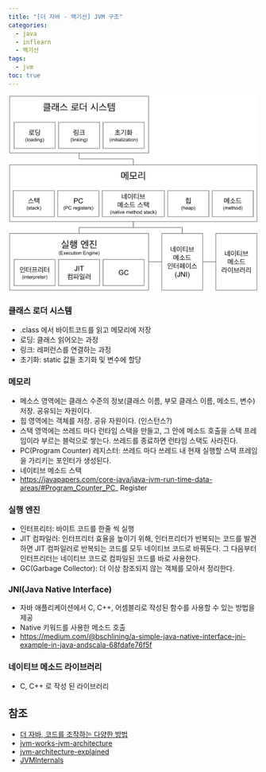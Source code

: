 ```yaml
---
title: "[더 자바 - 백기선] JVM 구조"
categories:
  - java
  - inflearn
  - 백기선
tags:
  - jvm
toc: true
---
```

<img src="../../../assets/images/inflearn/the-java/jvm.png" alt="jvm">  

### 클래스 로더 시스템
- .class 에서 바이트코드를 읽고 메모리에 저장
- 로딩: 클래스 읽어오는 과정
- 링크: 레퍼런스를 연결하는 과정
- 초기화: static 값들 초기화 및 변수에 할당

### 메모리
- 메소스 영역에는 클래스 수준의 정보(클래스 이름, 부모 클래스 이름, 메소드, 변수) 저장. 공유되는 자원이다.
- 힙 영역에는 객체를 저장. 공유 자원이다. (인스턴스?)
- 스택 영역에는 쓰레드 마다 런타임 스택을 만들고, 그 안에 메소드 호출을 스택 프레임이라 부르는 블럭으로 쌓는다.
  쓰레드를 종료하면 런타임 스택도 사라진다.
- PC(Program Counter) 레지스터: 쓰레드 마다 쓰레드 내 현재 실행할 스택 프레임을 가리키는 포인터가 생성된다.
- 네이티브 메소드 스택
- https://javapapers.com/core-java/java-jvm-run-time-data-areas/#Program_Counter_PC_
  Register

### 실행 엔진
- 인터프리터: 바이트 코드를 한줄 씩 실행
- JIT 컴파일러: 인터프리터 효율을 높이기 위해, 인터프리터가 반복되는 코드를 발견하면 JIT 컴파일러로 반복되는 코드를 모두 네이티브 코드로 바꿔둔다.
  그 다음부터 인터프리터는 네이티브 코드로 컴파일된 코드를 바로 사용한다.
- GC(Garbage Collector): 더 이상 참조되지 않는 객체를 모아서 정리한다.

### JNI(Java Native Interface)
- 자바 애플리케이션에서 C, C++, 어셈블리로 작성된 함수를 사용할 수 있는 방법을 제공
- Native 키워드를 사용한 메소드 호출
- https://medium.com/@bschlining/a-simple-java-native-interface-jni-example-in-java-andscala-68fdafe76f5f

### 네이티브 메소드 라이브러리
- C, C++ 로 작성 된 라이브러리

## 참조
- [더 자바, 코드를 조작하는 다양한 방법](https://www.inflearn.com/course/the-java-code-manipulation)
- [jvm-works-jvm-architecture](https://www.geeksforgeeks.org/jvm-works-jvm-architecture/)
- [jvm-architecture-explained](https://dzone.com/articles/jvm-architecture-explained)
- [JVMInternals](http://blog.jamesdbloom.com/JVMInternals.html)